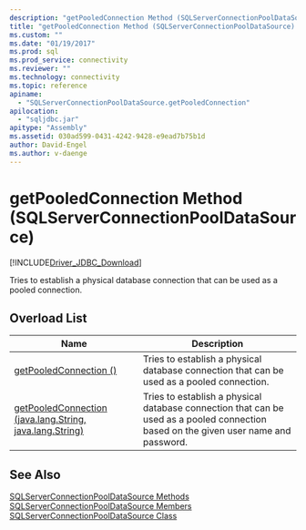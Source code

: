 ```yaml
---
description: "getPooledConnection Method (SQLServerConnectionPoolDataSource)"
title: "getPooledConnection Method (SQLServerConnectionPoolDataSource) | Microsoft Docs"
ms.custom: ""
ms.date: "01/19/2017"
ms.prod: sql
ms.prod_service: connectivity
ms.reviewer: ""
ms.technology: connectivity
ms.topic: reference
apiname: 
  - "SQLServerConnectionPoolDataSource.getPooledConnection"
apilocation: 
  - "sqljdbc.jar"
apitype: "Assembly"
ms.assetid: 030ad599-0431-4242-9428-e9ead7b75b1d
author: David-Engel
ms.author: v-daenge
---
```

# getPooledConnection Method (SQLServerConnectionPoolDataSource)
[!INCLUDE[Driver_JDBC_Download](../../../includes/driver_jdbc_download.md)]

  Tries to establish a physical database connection that can be used as a pooled connection.  
  
## Overload List  
  
|Name|Description|  
|----------|-----------------|  
|[getPooledConnection ()](../../../connect/jdbc/reference/getpooledconnection-method.md)|Tries to establish a physical database connection that can be used as a pooled connection.|  
|[getPooledConnection (java.lang.String, java.lang.String)](../../../connect/jdbc/reference/getpooledconnection-method-java-lang-string-java-lang-string.md)|Tries to establish a physical database connection that can be used as a pooled connection based on the given user name and password.|  
  
## See Also  
 [SQLServerConnectionPoolDataSource Methods](../../../connect/jdbc/reference/sqlserverconnectionpooldatasource-methods.md)   
 [SQLServerConnectionPoolDataSource Members](../../../connect/jdbc/reference/sqlserverconnectionpooldatasource-members.md)   
 [SQLServerConnectionPoolDataSource Class](../../../connect/jdbc/reference/sqlserverconnectionpooldatasource-class.md)  
  
  
